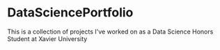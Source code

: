 # DataSciencePortfolio
This is a collection of projects I've worked on as a Data Science Honors Student at Xavier University
